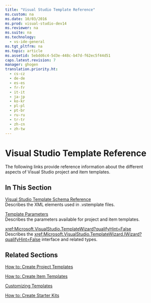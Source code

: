 ```yaml
---
title: "Visual Studio Template Reference"
ms.custom: na
ms.date: 10/03/2016
ms.prod: visual-studio-dev14
ms.reviewer: na
ms.suite: na
ms.technology: 
  - vs-ide-general
ms.tgt_pltfrm: na
ms.topic: article
ms.assetid: 5ebdd6c4-5d3e-448c-b47d-f62ec5f44d51
caps.latest.revision: 7
manager: ghogen
translation.priority.ht: 
  - cs-cz
  - de-de
  - es-es
  - fr-fr
  - it-it
  - ja-jp
  - ko-kr
  - pl-pl
  - pt-br
  - ru-ru
  - tr-tr
  - zh-cn
  - zh-tw
---
```

# Visual Studio Template Reference
The following links provide reference information about the different aspects of Visual Studio project and item templates.  
  
## In This Section  
 [Visual Studio Template Schema Reference](../Topic/Visual%20Studio%20Template%20Schema%20Reference.md)  
 Describes the XML elements used in .vstemplate files.  
  
 [Template Parameters](../VS_IDE/Template-Parameters.md)  
 Describes the parameters available for project and item templates.  
  
 <xref:Microsoft.VisualStudio.TemplateWizard?qualifyHint=False>  
 Describes the <xref:Microsoft.VisualStudio.TemplateWizard.IWizard?qualifyHint=False> interface and related types.  
  
## Related Sections  
 [How to: Create Project Templates](../VS_IDE/How-to--Create-Project-Templates.md)  
  
 [How to: Create Item Templates](../VS_IDE/How-to--Create-Item-Templates.md)  
  
 [Customizing Templates](../VS_IDE/Customizing-Project-and-Item-Templates.md)  
  
 [How to: Create Starter Kits](../VS_IDE/How-to--Create-Starter-Kits.md)